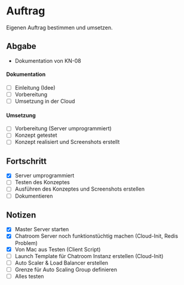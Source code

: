 # Auftrag
Eigenen Auftrag bestimmen und umsetzen. 

## Abgabe
- Dokumentation von KN-08

#### Dokumentation
- [ ] Einleitung (Idee)
- [ ] Vorbereitung
- [ ] Umsetzung in der Cloud

#### Umsetzung
- [ ] Vorbereitung (Server umprogrammiert)
- [ ] Konzept getestet
- [ ] Konzept realisiert und Screenshots erstellt

## Fortschritt
- [x] Server umprogrammiert
- [ ] Testen des Konzeptes
- [ ] Ausführen des Konzeptes und Screenshots erstellen
- [ ] Dokumentieren

## Notizen
- [x] Master Server starten
- [x] Chatroom Server noch funktionstüchtig machen (Cloud-Init, Redis Problem)
- [x] Von Mac aus Testen (Client Script)
- [ ] Launch Template für Chatroom Instanz erstellen (Cloud-Init)
- [ ] Auto Scaler & Load Balancer erstellen
- [ ] Grenze für Auto Scaling Group definieren
- [ ] Alles testen